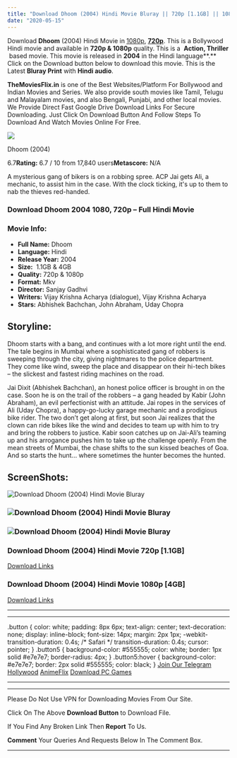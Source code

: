 ```yaml
---
title: "Download Dhoom (2004) Hindi Movie Bluray || 720p [1.1GB] || 1080p [4GB]"
date: "2020-05-15"
---
```


Download **Dhoom** (2004) Hindi Movie in [1080p](https://1moviesflix.com/1080p-movies/), [**720p**](https://1moviesflix.com/720p-movies/). This is a Bollywood Hindi movie and available in **720p & 1080p** quality. This is a  **Action, Thriller**  based movie. This movie is released in **2004** in the Hindi language**.** Click on the Download button below to download this movie. This is the Latest **Bluray Print** with **Hindi audio**.

**TheMoviesFlix.in** is one of the Best Websites/Platform For Bollywood and Indian Movies and Series. We also provide south movies like Tamil, Telugu and Malayalam movies, and also Bengali, Punjabi, and other local movies. We Provide Direct Fast Google Drive Download Links For Secure Downloading. Just Click On Download Button And Follow Steps To Download And Watch Movies Online For Free.

[![](https://m.media-amazon.com/images/M/MV5BOTk3MDNhODEtMWYyMC00NmVjLTg3NzgtNjI1MzA4ZmVhMjE2XkEyXkFqcGdeQXVyNTkzNDQ4ODc@._V1_SX300.jpg)](https://www.imdb.com/title/tt0422091/ "Dhoom")

Dhoom (2004)

6.7**Rating:** 6.7 / 10 from 17,840 users**Metascore:** N/A

A mysterious gang of bikers is on a robbing spree. ACP Jai gets Ali, a mechanic, to assist him in the case. With the clock ticking, it's up to them to nab the thieves red-handed.

### Download Dhoom 2004 1080, 720p – Full Hindi Movie

### Movie Info:

- **Full Name:** Dhoom
- **Language:** Hindi
- **Release Year:** 2004
- **Size:**  1.1GB & 4GB
- **Quality:** 720p & 1080p
- **Format:** Mkv
- **Director:** Sanjay Gadhvi
- **Writers:** Vijay Krishna Acharya (dialogue), Vijay Krishna Acharya
- **Stars:** Abhishek Bachchan, John Abraham, Uday Chopra

## Storyline:

Dhoom starts with a bang, and continues with a lot more right until the end. The tale begins in Mumbai where a sophisticated gang of robbers is sweeping through the city, giving nightmares to the police department. They come like wind, sweep the place and disappear on their hi-tech bikes – the slickest and fastest riding machines on the road.

Jai Dixit (Abhishek Bachchan), an honest police officer is brought in on the case. Soon he is on the trail of the robbers – a gang headed by Kabir (John Abraham), an evil perfectionist with an attitude. Jai ropes in the services of Ali (Uday Chopra), a happy-go-lucky garage mechanic and a prodigious bike rider. The two don’t get along at first, but soon Jai realizes that the clown can ride bikes like the wind and decides to team up with him to try and bring the robbers to justice. Kabir soon catches up on Jai-Ali’s teaming up and his arrogance pushes him to take up the challenge openly. From the mean streets of Mumbai, the chase shifts to the sun kissed beaches of Goa. And so starts the hunt… where sometimes the hunter becomes the hunted.

## ScreenShots:

![Download Dhoom (2004) Hindi Movie Bluray](https://m.media-amazon.com/images/M/MV5BNjk2NTA3MzU4Nl5BMl5BanBnXkFtZTgwMzA1OTQ0MDI@._V1_QL50_SY1000_CR0,0,1500,1000_AL_.jpg)

### ![Download Dhoom (2004) Hindi Movie Bluray](https://m.media-amazon.com/images/M/MV5BMTQ5NjYzODkzMl5BMl5BanBnXkFtZTgwNDA1OTQ0MDI@._V1_QL50_SY1000_CR0,0,1500,1000_AL_.jpg)

### ![Download Dhoom (2004) Hindi Movie Bluray](https://m.media-amazon.com/images/M/MV5BMjQ0NzUzMjA1Ml5BMl5BanBnXkFtZTgwMjA1OTQ0MDI@._V1_QL50_SY1000_CR0,0,1500,1000_AL_.jpg)

### Download Dhoom (2004) Hindi Movie 720p \[1.1GB\]

[Download Links](https://1moviesflix.com?a270777880=bEUwMUxnSWptZEtZMUxqRWk3ZWVCdlB3TGppcUFGQXp0NkhsdS8xUUk4c201YkE0VS9yaUtzUkEvU1lZR09TZ3ZLeStnMFZxeS8zM2F3cWZHNWN2ZFpMQTdBd1hzbHgzdllUQzhQYXp2d2M9)

### Download Dhoom (2004) Hindi Movie 1080p \[4GB\] 

[Download Links](https://1moviesflix.com?a270777880=bEUwMUxnSWptZEtZMUxqRWk3ZWVCdlB3TGppcUFGQXp0NkhsdS8xUUk4c201YkE0VS9yaUtzUkEvU1lZR09TZ3c5eUNVRGNlV3JwVCtzTDRVQzd0NkhLNkx6YmluYjcvbk9yL2M0S1NxdUU9)

* * *

* * *

.button { color: white; padding: 8px 6px; text-align: center; text-decoration: none; display: inline-block; font-size: 14px; margin: 2px 1px; -webkit-transition-duration: 0.4s; /\* Safari \*/ transition-duration: 0.4s; cursor: pointer; } .button5 { background-color: #555555; color: white; border: 1px solid #e7e7e7; border-radius: 4px; } .button5:hover { background-color: #e7e7e7; border: 2px solid #555555; color: black; } [Join Our Telegram](http://gdrivepro.xyz/join.php) [Hollywood](https://moviesverse.com/) [AnimeFlix](https://animeflix.in/) [Download PC Games](https://gamesflix.net/)  

* * *

* * *

  

Please Do Not Use VPN for Downloading Movies From Our Site.

Click On The Above **Download Button** to Download File.

If You Find Any Broken Link Then **Report** To Us.

**Comment** Your Queries And Requests Below In The Comment Box.

* * *
